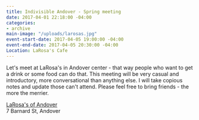 ```yaml
---
title: Indivisible Andover - Spring meeting
date: 2017-04-01 22:18:00 -04:00
categories:
- archive
main-image: "/uploads/larosas.jpg"
event-start-date: 2017-04-05 19:00:00 -04:00
event-end-date: 2017-04-05 20:30:00 -04:00
Location: LaRosa's Cafe
---
```


Let's meet at LaRosa's in Andover center - that way people who want to get a drink or some food can do that. This meeting will be very casual and introductory, more conversational than anything else. I will take copious notes and update those can't attend. Please feel free to bring friends - the more the merrier.

[LaRosa's of Andover](http://www.larosasofandover.com/bar/)<BR>
7 Barnard St, Andover